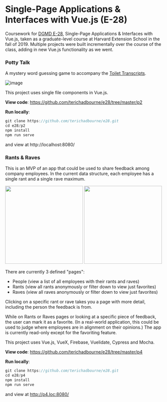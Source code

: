 # Single-Page Applications & Interfaces with Vue.js (E-28)
Coursework for <a href="https://hesweb.dev/e28">DGMD E-28</a>, Single-Page Applications & Interfaces with Vue.js, taken as a graduate-level course at Harvard Extension School in the fall of 2019. Multiple projects were built incrementally over the course of the class, adding in new Vue.js functionality as we went. 

### Potty Talk

A mystery word guessing game to accompany the <a href="http://toilettranscripts.com/">Toilet Transcripts</a>. 

![image](https://user-images.githubusercontent.com/19171465/111885993-7b853700-89a1-11eb-8f64-aae294613790.png)

This project uses single file components in Vue.js.

**View code**: https://github.com/terichadbourne/e28/tree/master/p2

**Run locally**: 
```js
git clone https://github.com/terichadbourne/e28.git
cd e28/p2
npm install
npm run serve
```
and view at http://localhost:8080/ 


### Rants & Raves


This is an MVP of an app that could be used to share feedback among company employees. In the current data structure, each employee has a single rant and a single rave maximum. 

<img src="https://user-images.githubusercontent.com/19171465/111885716-e3d31900-899f-11eb-9e87-9c56b734b433.png" height="250">
<img src="https://user-images.githubusercontent.com/19171465/111885806-7a073f00-89a0-11eb-9a2e-a4953b44be47.png" height="250">

There are currently 3 defined "pages":

- People (view a list of all employees with their rants and raves)
- Rants (view all rants anonymously or filter down to view just favorites)
- Raves (view all raves anonymously or filter down to view just favorites)

Clicking on a specific rant or rave takes you a page with more detail, including the person the feedback is from. 

While on Rants or Raves pages or looking at a specific piece of feedback, the user can mark it as a favorite. (In a real-world application, this could be used to judge where employees are in alignment on their opinions.) The app is currently read-only except for the favoriting feature. 

This project uses Vue.js, VueX, Firebase, Vuelidate, Cypress and Mocha. 

**View code**: https://github.com/terichadbourne/e28/tree/master/p4

**Run locally**: 
```js
git clone https://github.com/terichadbourne/e28.git
cd e28/p4
npm install
npm run serve
```
and view at http://p4.loc:8080/ 
